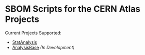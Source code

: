 # SBOM Scripts for the CERN Atlas Projects

Current Projects Supported:
- [StatAnalysis](https://gitlab.cern.ch/atlas/StatAnalysis)
- [AnalysisBase](https://gitlab.cern.ch/atlas/athena/-/tree/main/Projects/AnalysisBase?ref_type=heads) *(In Development)*
